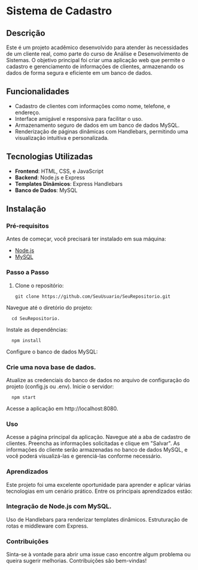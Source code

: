 # Sistema de Cadastro 

## Descrição
Este é um projeto acadêmico desenvolvido para atender às necessidades de um cliente real, como parte do curso de Análise e Desenvolvimento de Sistemas. O objetivo principal foi criar uma aplicação web que permite o cadastro e gerenciamento de informações de clientes, armazenando os dados de forma segura e eficiente em um banco de dados.

## Funcionalidades
- Cadastro de clientes com informações como nome, telefone, e endereço.
- Interface amigável e responsiva para facilitar o uso.
- Armazenamento seguro de dados em um banco de dados MySQL.
- Renderização de páginas dinâmicas com Handlebars, permitindo uma visualização intuitiva e personalizada.

## Tecnologias Utilizadas
- **Frontend**: HTML, CSS, e JavaScript
- **Backend**: Node.js e Express
- **Templates Dinâmicos**: Express Handlebars
- **Banco de Dados**: MySQL

## Instalação

### Pré-requisitos
Antes de começar, você precisará ter instalado em sua máquina:
- [Node.js](https://nodejs.org/)
- [MySQL](https://www.mysql.com/)

### Passo a Passo
1. Clone o repositório:
   ```
   git clone https://github.com/SeuUsuario/SeuRepositorio.git
Navegue até o diretório do projeto:

      cd SeuRepositorio.


Instale as dependências:


      npm install

Configure o banco de dados MySQL:

### Crie uma nova base de dados.
Atualize as credenciais do banco de dados no arquivo de configuração do projeto (config.js ou .env).
Inicie o servidor:

      npm start

Acesse a aplicação em http://localhost:8080.

### Uso
Acesse a página principal da aplicação.
Navegue até a aba de cadastro de clientes.
Preencha as informações solicitadas e clique em "Salvar".
As informações do cliente serão armazenadas no banco de dados MySQL, e você poderá visualizá-las e gerenciá-las conforme necessário.

### Aprendizados
Este projeto foi uma excelente oportunidade para aprender e aplicar várias tecnologias em um cenário prático. Entre os principais aprendizados estão:

### Integração de Node.js com MySQL.
Uso de Handlebars para renderizar templates dinâmicos.
Estruturação de rotas e middleware com Express.

### Contribuições
Sinta-se à vontade para abrir uma issue caso encontre algum problema ou queira sugerir melhorias. Contribuições são bem-vindas!
